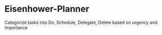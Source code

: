 # Eisenhower-Planner
Categorize tasks into Do, Schedule, Delegate, Delete based on urgency and importance
